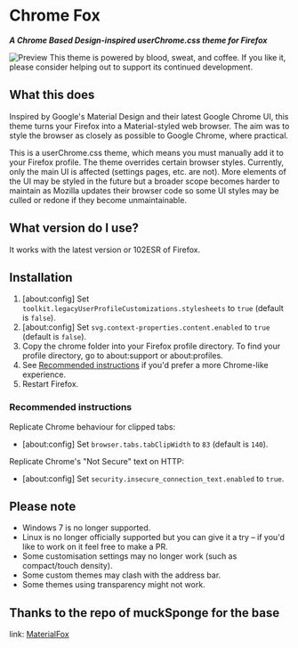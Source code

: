 # Chrome Fox
***A Chrome Based Design-inspired userChrome.css theme for Firefox***

![Preview](https://typeling1578.github.io/MaterialFox-Plus/MaterialFox-Plus.png)
This theme is powered by blood, sweat, and coffee. If you like it, please consider helping out to support its continued development.

## What this does
Inspired by Google's Material Design and their latest Google Chrome UI, this theme turns your Firefox into a Material-styled web browser. The aim was to style the browser as closely as possible to Google Chrome, where practical.

This is a userChrome.css theme, which means you must manually add it to your Firefox profile. The theme overrides certain browser styles. Currently, only the main UI is affected (settings pages, etc. are not). More elements of the UI may be styled in the future but a broader scope becomes harder to maintain as Mozilla updates their browser code so some UI styles may be culled or redone if they become unmaintainable.

## What version do I use?
It works with the latest version or 102ESR of Firefox.

## Installation
1. [about:config] Set ```toolkit.legacyUserProfileCustomizations.stylesheets``` to ```true``` (default is ```false```).
2. [about:config] Set ```svg.context-properties.content.enabled``` to ```true``` (default is ```false```).
3. Copy the chrome folder into your Firefox profile directory. To find your profile directory, go to about:support or about:profiles.
4. See [Recommended instructions](#recommended-instructions) if you'd prefer a more Chrome-like experience.
5. Restart Firefox.

### Recommended instructions
Replicate Chrome behaviour for clipped tabs:
* [about:config] Set ```browser.tabs.tabClipWidth``` to ```83``` (default is ```140```).

Replicate Chrome's "Not Secure" text on HTTP:
* [about:config] Set ```security.insecure_connection_text.enabled``` to ```true```.

## Please note
* Windows 7 is no longer supported.
* Linux is no longer officially supported but you can give it a try – if you'd like to work on it feel free to make a PR.
* Some customisation settings may no longer work (such as compact/touch density).
* Some custom themes may clash with the address bar.
* Some themes using transparency might not work.


## Thanks to the repo of muckSponge for the base 

link:  [MaterialFox](https://github.com/muckSponge/MaterialFox)